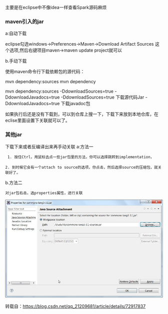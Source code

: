 主要是在eclipse中不像idea一样查看Spark源码麻烦

### maven引入的jar

a:自动下载

  eclipse勾选windows->Preferences->Maven->Download Artifact Sources 这个选项,然后右键项目maven->maven update project就可以

 b.手动下载

使用maven命令行下载依赖包的源代码：

mvn dependency:sources mvn dependency

mvn dependency:sources -DdownloadSources=true -DdownloadJavadocs=true
   -DdownloadSources=true 下载源代码Jar -DdownloadJavadocs=true 下载javadoc包

如果执行后还是没有下载到，可以到仓库上搜一下，下载下来放到本地仓库，在eclise里面设置下关联就可以了。

### 其他jar

下载下来或者反编译出来再手动关联
   a:方法一 

     1. 按住Ctrl，用鼠标去点一些jar包里的方法，你可以选择跳转到implementation，
    
    2. 到时候它会有一个attach to source的选项，你点击，然后选择source的压缩包，就关联好了。

  b.方法二

    对jar包右击，选properties属性，进行关联
![source](assets/source.jpg)

转载自：https://blog.csdn.net/qq_21209681/article/details/72917837 